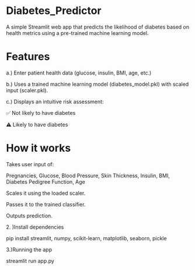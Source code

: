 # Diabetes_Predictor

A simple Streamlit web app that predicts the likelihood of diabetes based on health metrics using a pre-trained machine learning model.

# Features

a.) Enter patient health data (glucose, insulin, BMI, age, etc.)

b.) Uses a trained machine learning model (diabetes_model.pkl) with scaled input (scaler.pkl).

c.) Displays an intuitive risk assessment:

✅ Not likely to have diabetes

⚠️ Likely to have diabetes

# How it works

Takes user input of:

Pregnancies,
Glucose,
Blood Pressure,
Skin Thickness,
Insulin,
BMI,
Diabetes Pedigree Function,
Age

Scales it using the loaded scaler.

Passes it to the trained classifier.

Outputs prediction.

2️. )Install dependencies

pip install streamlit, numpy, scikit-learn, matplotlib, seaborn, pickle

3.)Running the app

streamlit run app.py
